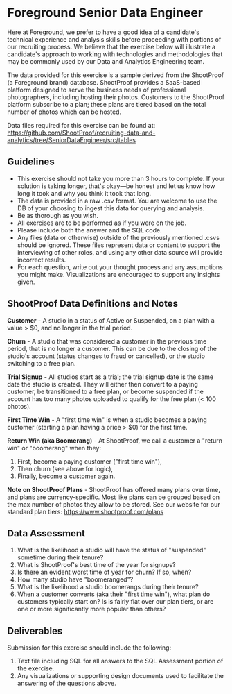 # Foreground Senior Data Engineer

Here at Foreground, we prefer to have a good idea of a candidate's technical experience and analysis skills before proceeding with portions of our recruiting process. We believe that the exercise below will illustrate a candidate's approach to working with technologies and methodologies that may be commonly used by our Data and Analytics Engineering team.

The data provided for this exercise is a sample derived from the ShootProof (a Foreground brand) database. ShootProof provides a SaaS-based platform designed to serve the business needs of professional photographers, including hosting their photos. Customers to the ShootProof platform subscribe to a plan; these plans are tiered based on the total number of photos which can be hosted. 

Data files required for this exercise can be found at: https://github.com/ShootProof/recruiting-data-and-analytics/tree/SeniorDataEngineer/src/tables

## Guidelines

-   This exercise should not take you more than 3 hours to complete. If your solution is taking longer, that's okay—be honest and let us know how long it took and why you think it took that long.
-   The data is provided in a raw .csv format. You are welcome to use the DB of your choosing to ingest this data for querying and analysis.
-   Be as thorough as you wish.
-   All exercises are to be performed as if you were on the job.
-   Please include both the answer and the SQL code.
-   Any files (data or otherwise) outside of the previously mentioned .csvs should be ignored. These files represent data or content to support the interviewing of other roles, and using any other data source will provide incorrect results.
-   For each question, write out your thought process and any assumptions you might make. Visualizations are encouraged to support any insights given.

## ShootProof Data Definitions and Notes

**Customer** - A studio in a status of Active or Suspended, on a plan with a value > $0, and no longer in the trial period.

**Churn** - A studio that was considered a customer in the previous time period, that is no longer a customer. This can be due to the closing of the studio's account (status changes to fraud or cancelled), or the studio switching to a free plan.

**Trial Signup** - All studios start as a trial; the trial signup date is the same date the studio is created. They will either then convert to a paying customer, be transitioned to a free plan, or become suspended if the account has too many photos uploaded to qualify for the free plan (< 100 photos). 

**First Time Win** - A "first time win" is when a studio becomes a paying customer (starting a plan having a price > $0) for the first time.

**Return Win (aka Boomerang)** - At ShootProof, we call a customer a "return win" or "boomerang" when they:
1.  First, become a paying customer ("first time win"),
2.  Then churn (see above for logic),
3.  Finally, become a customer again.

**Note on ShootProof Plans** - ShootProof has offered many plans over time, and plans are currency-specific. Most like plans can be grouped based on the max number of photos they allow to be stored. See our website for our standard plan tiers: https://www.shootproof.com/plans

## Data Assessment

1.  What is the likelihood a studio will have the status of "suspended" sometime during their tenure?
2.  What is ShootProof's best time of the year for signups?
3.  Is there an evident worst time of year for churn? If so, when?
4.  How many studio have "boomeranged"?
5.  What is the likelihood a studio boomerangs during their tenure?
6.  When a customer converts (aka their "first time win"), what plan do customers typically start on? Is is fairly flat over our plan tiers, or are one or more significantly more popular than others?


## Deliverables

Submission for this exercise should include the following:
1. Text file including SQL for all answers to the SQL Assessment portion of the exercise.
2. Any visualizations or supporting design documents used to facilitate the answering of the questions above.
